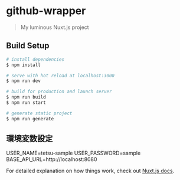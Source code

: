 # github-wrapper

> My luminous Nuxt.js project

## Build Setup

```bash
# install dependencies
$ npm install

# serve with hot reload at localhost:3000
$ npm run dev

# build for production and launch server
$ npm run build
$ npm run start

# generate static project
$ npm run generate
```

## 環境変数設定
USER_NAME=tetsu-sample
USER_PASSWORD=sample
BASE_API_URL=http://localhost:8080

For detailed explanation on how things work, check out [Nuxt.js docs](https://nuxtjs.org).
